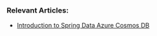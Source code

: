 ### Relevant Articles:

- [Introduction to Spring Data Azure Cosmos DB](https://www.surya.com/spring-data-cosmos-db)
